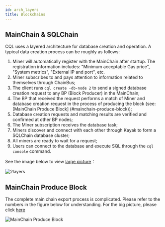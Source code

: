 ```yaml
---
id: arch_layers
title: Blockchains
---
```



## MainChain & SQLChain

CQL uses a layered architecture for database creation and operation. A typical data creation process can be roughly as follows:

1. Miner will automatically register with the MainChain after startup. The registration information includes: "Minimum acceptable Gas price", "System metrics", "External IP and port", etc.
2. Miner subscribes to and pays attention to information related to themselves through ChainBus;
3. The client runs `cql create -db-node 2` to send a signed database creation request to any BP (Block Producer) in the MainChain;
4. The BP that received the request performs a match of Miner and database creation request in the process of producing the block (see: \[MainChain Produce Block\] (#mainchain-produce-block));
5. Database creation requests and matching results are verified and confirmed at other BP nodes;
6. The Miner subscription receives the database task;
7. Miners discover and connect with each other through Kayak to form a SQLChain database cluster;
8. All miners are ready to wait for a request;
9. Users can connect to the database and execute SQL through the `cql console` command.

See the image below to view [large picture](https://cdn.jsdelivr.net/gh/CovenantSQL/docs@b7143254adb804dff0e3bc1f2f6ab11ad9cd44f5/website/static/img/2layers.svg)：

![2layers](https://cdn.jsdelivr.net/gh/CovenantSQL/docs@b7143254adb804dff0e3bc1f2f6ab11ad9cd44f5/website/static/img/2layers.svg)

## MainChain Produce Block

The complete main chain export process is complicated. Please refer to the numbers in the figure below for understanding. For the big picture, please click [here](https://cdn.jsdelivr.net/gh/CovenantSQL/docs/website/static/img/produce-block.svg)

![MainChain Produce Block](https://cdn.jsdelivr.net/gh/CovenantSQL/docs/website/static/img/produce-block.svg)